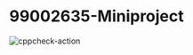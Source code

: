 # 99002635-Miniproject

![cppcheck-action](https://github.com/99002635/99002635-Miniproject/workflows/cppcheck-action/badge.svg)
